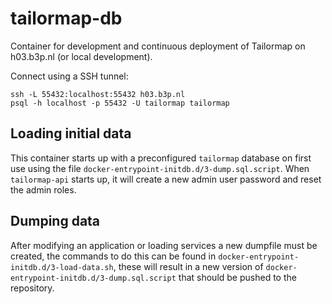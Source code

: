 # tailormap-db

Container for development and continuous deployment of Tailormap on h03.b3p.nl (or local development).

Connect using a SSH tunnel:

```
ssh -L 55432:localhost:55432 h03.b3p.nl
psql -h localhost -p 55432 -U tailormap tailormap
```

## Loading initial data

This container starts up with a preconfigured `tailormap` database on first use using the file `docker-entrypoint-initdb.d/3-dump.sql.script`.
When `tailormap-api` starts up, it will create a new admin user password and reset the admin roles.

## Dumping data

After modifying an application or loading services a new dumpfile must be created, the commands to do this can be found
in `docker-entrypoint-initdb.d/3-load-data.sh`, these will result in a new version of `docker-entrypoint-initdb.d/3-dump.sql.script` that
should be pushed to the repository.

